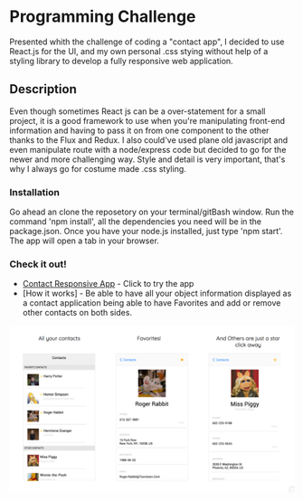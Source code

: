 # Programming Challenge

Presented whith the challenge of coding a "contact app", I decided to use React.js for the UI, and my own personal .css stying without help of a styling library to develop a fully responsive web application. 


## Description

Even though sometimes React js can be a over-statement for a small project, it is a good framework to use when you're manipulating front-end information and having to pass it on from one component to the other thanks to the Flux and Redux. I also could've used plane old javascript and even manipulate route with a node/express code but decided to go for the newer and more challenging way. Style and detail is very important, that's why I always go for costume made .css styling.

### Installation

Go ahead an clone the reposetory on your terminal/gitBash window. Run the command 'npm install', all the dependencies you need will be in the package.json. Once you have your node.js installed, just type 'npm start'. The app will open a tab in your browser.

### Check it out!

* [Contact Responsive App](https://serene-inlet-38045.herokuapp.com/) - Click to try the app
* [How it works] - Be able to have all your object information displayed as a contact application being able to have Favorites and add or remove other contacts on both sides.

![Just a small preview](/public/preview.png)
